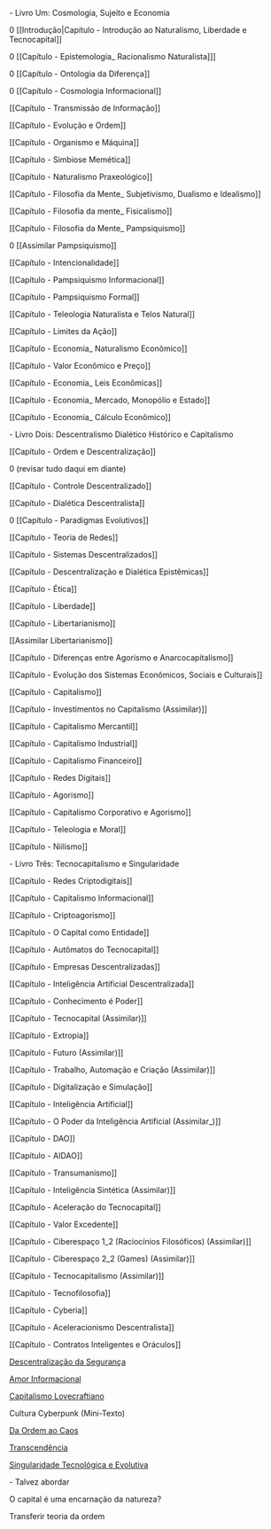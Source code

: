 \- Livro Um: Cosmologia, Sujeito e Economia

0 [[Introdução|Capítulo - Introdução ao Naturalismo, Liberdade e Tecnocapital]]

0 [[Capítulo - Epistemologia_ Racionalismo Naturalista]]]

0 [[Capítulo - Ontologia da Diferença]]

0 [[Capítulo - Cosmologia Informacional]]

[[Capítulo - Transmissão de Informação]]

[[Capítulo - Evolução e Ordem]]

[[Capítulo - Organismo e Máquina]]

[[Capítulo - Simbiose Memética]]

[[Capítulo - Naturalismo Praxeológico]]

[[Capítulo - Filosofia da Mente_ Subjetivismo, Dualismo e Idealismo]]

[[Capítulo - Filosofia da mente_ Fisicalismo]]

[[Capítulo - Filosofia da Mente_ Pampsiquismo]]

0 [[Assimilar Pampsiquismo]]

[[Capítulo - Intencionalidade]]

[[Capítulo - Pampsiquismo Informacional]]

[[Capítulo - Pampsiquismo Formal]]

[[Capítulo - Teleologia Naturalista e Telos Natural]]

[[Capítulo - Limites da Ação]]

[[Capítulo - Economia_ Naturalismo Econômico]]

[[Capítulo - Valor Econômico e Preço]]

[[Capítulo - Economia_ Leis Econômicas]]

[[Capítulo - Economia_ Mercado, Monopólio e Estado]]

[[Capítulo - Economia_ Cálculo Econômico]]

\- Livro Dois: Descentralismo Dialético Histórico e Capitalismo

[[Capítulo - Ordem e Descentralização]]

0 (revisar tudo daqui em diante)

[[Capítulo - Controle Descentralizado]]

[[Capítulo - Dialética Descentralista]]

0 [[Capítulo - Paradigmas Evolutivos]]

[[Capítulo - Teoria de Redes]]

[[Capítulo - Sistemas Descentralizados]]

[[Capítulo - Descentralização e Dialética Epistêmicas]]

[[Capítulo - Ética]]

[[Capítulo - Liberdade]]

[[Capítulo - Libertarianismo]]

[[Assimilar Libertarianismo]]

[[Capítulo - Diferenças entre Agorismo e Anarcocapitalismo]]

[[Capítulo - Evolução dos Sistemas Econômicos, Sociais e Culturais]]

[[Capítulo - Capitalismo]]

[[Capítulo - Investimentos no Capitalismo (Assimilar)]]

[[Capítulo - Capitalismo Mercantil]]

[[Capítulo - Capitalismo Industrial]]

[[Capítulo - Capitalismo Financeiro]]

[[Capítulo - Redes Digitais]]

[[Capítulo - Agorismo]]

[[Capítulo - Capitalismo Corporativo e Agorismo]]

[[Capítulo - Teleologia e Moral]]

[[Capítulo - Niilismo]]

\- Livro Três: Tecnocapitalismo e Singularidade

[[Capítulo - Redes Criptodigitais]]

[[Capítulo - Capitalismo Informacional]]

[[Capítulo - Criptoagorismo]]

[[Capítulo - O Capital como Entidade]]

[[Capítulo - Autômatos do Tecnocapital]]

[[Capítulo - Empresas Descentralizadas]]

[[Capítulo - Inteligência Artificial Descentralizada]]

[[Capítulo - Conhecimento é Poder]]

[[Capítulo - Tecnocapital (Assimilar)]]

[[Capítulo - Extropia]]

[[Capítulo - Futuro (Assimilar)]]

[[Capítulo - Trabalho, Automação e Criação (Assimilar)]]

[[Capítulo - Digitalização e Simulação]]

[[Capítulo - Inteligência Artificial]]

[[Capítulo - O Poder da Inteligência Artificial (Assimilar_)]]

[[Capítulo - DAO]]

[[Capítulo - AIDAO]]

[[Capítulo - Transumanismo]]

[[Capítulo - Inteligência Sintética (Assimilar)]]

[[Capítulo - Aceleração do Tecnocapital]]

[[Capítulo - Valor Excedente]]

[[Capítulo - Ciberespaço 1_2 (Raciocínios Filosóficos) (Assimilar)]]

[[Capítulo - Ciberespaço 2_2 (Games) (Assimilar)]]

[[Capítulo - Tecnocapitalismo (Assimilar)]]

[[Capítulo - Tecnofilosofia]]

[[Capítulo - Cyberia]]

[[Capítulo - Aceleracionismo Descentralista]]

[[Capítulo - Contratos Inteligentes e Oráculos]]

[Descentralização da Segurança](https://docs.google.com/document/d/1iHWPLIVwc6r5vB1akybZFEmNcCVmg1yNEO0oSTfvgsc/edit?usp=drivesdk)

[Amor Informacional](https://docs.google.com/document/d/1-3G0vT2GWwrS4BzYo_ppBlBHeM6FNhWGJrsIcLQPmZI/edit?tab=t.0)

[Capitalismo Lovecraftiano](https://docs.google.com/document/d/1Ydlbd2MKlfb-Eh4cA1paGETJPsiSyeV92KoDvjZEYWY/edit?usp=drivesdk)

Cultura Cyberpunk (Mini-Texto)

[Da Ordem ao Caos](https://docs.google.com/document/d/1_oUQ3RJHwhKzoCGc1_dCTKdXSNkksMibTQ6TMQAHQyA/edit?usp=drivesdk)

[Transcendência](https://docs.google.com/document/d/1GoJpQ0PFkDRESSRC-T-DH-hHibmTeGI83RdVP9-9iCw/edit?usp=drivesdk)

[Singularidade Tecnológica e Evolutiva](https://docs.google.com/document/d/1q_VvTAnKdZGkKPS9kn8JDO_0jb6lIZk_CWBbBbCpcek/edit?usp=drivesdk)

\- Talvez abordar

O capital é uma encarnação da natureza?

Transferir teoria da ordem